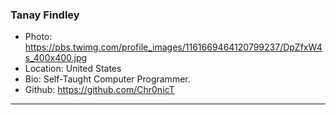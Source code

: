 ### Tanay Findley
- Photo: https://pbs.twimg.com/profile_images/1161669464120799237/DpZfxW4s_400x400.jpg
- Location: United States
- Bio: Self-Taught Computer Programmer.
- Github: https://github.com/Chr0nicT
***
